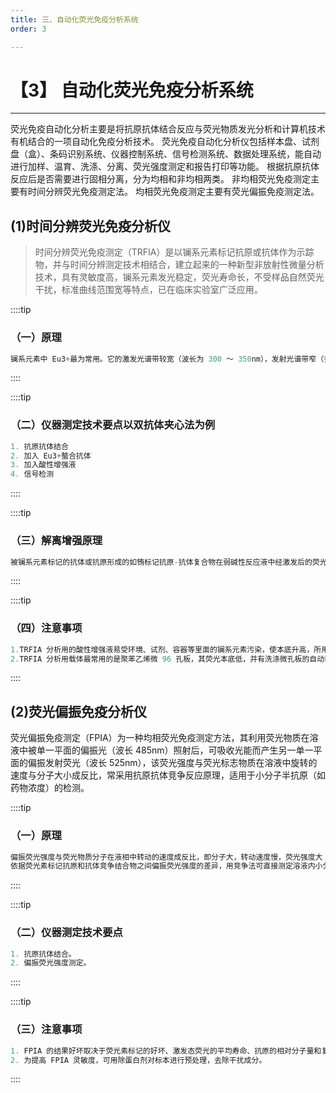 ```yaml
---
title: 三、自动化荧光免疫分析系统
order: 3

---
```


# 【3】 自动化荧光免疫分析系统

<kaodian :text="'免疫学检验记忆卡'" />

<!-- ###### 第二十章 免疫检验自动化仪器分析

> 临床免疫学检验 -->

<beitiM/>

---

荧光免疫自动化分析主要是将抗原抗体结合反应与荧光物质发光分析和计算机技术有机结合的一项自动化免疫分析技术。
荧光免疫自动化分析仪包括样本盘、试剂盘（盒）、条码识别系统、仪器控制系统、信号检测系统、数据处理系统，能自动进行加样、温育、洗涤、分离、荧光强度测定和报告打印等功能。
根据抗原抗体反应后是否需要进行固相分离，分为均相和非均相两类。
非均相荧光免疫测定主要有时间分辨荧光免疫测定法。
均相荧光免疫测定主要有荧光偏振免疫测定法。

## (1)时间分辨荧光免疫分析仪

<son :text="'免疫学检验记忆卡'" text231="(1)时间分辨荧光免疫分析仪" :textOption="[['了解','专业知识'],['掌握','专业知识'],['掌握','专业知识']]" />

> 时间分辨荧光免疫测定（TRFIA）是以镧系元素标记抗原或抗体作为示踪物，并与时间分辨测定技术相结合，建立起来的一种新型非放射性微量分析技术，具有灵敏度高，镧系元素发光稳定，荧光寿命长，不受样品自然荧光干扰，标准曲线范围宽等特点，已在临床实验室广泛应用。

::::tip

### （一）原理

```js
镧系元素中 Eu3+最为常用。它的激发光谱带较宽（波长为 300 ～ 350nm），发射光谱带窄（多在 613nm±10nm），在此波段内，来自生物样品的荧光干扰少。激发光谱和发射光谱之间的 Stokes 位移大，约为 270nm，能有效地把激发光和发射的荧光分开。
```

::::

::::tip

### （二）仪器测定技术要点以双抗体夹心法为例

```js
1. 抗原抗体结合
2. 加入 Eu3+螯合抗体
3. 加入酸性增强液
4. 信号检测
```

::::

::::tip

### （三）解离增强原理

```js
被镧系元素标记的抗体或抗原形成的如铕标记抗原-抗体复合物在弱碱性反应液中经激发后的荧光信号较弱，必须再加入一种增强液，使 Eu3+-抗体-抗原复合物的 pH 降低至 2 ～ 3，以利于 Eu3+从复合物上完全解离下来。
```

::::

::::tip

### （四）注意事项

```js
1.TRFIA 分析用的酸性增强液易受环境、试剂、容器等里面的镧系元素污染，使本底升高，所用试剂和器材应尽量防尘。
2.TRFIA 分析用载体最常用的是聚苯乙烯微 96 孔板，其荧光本底低，并有洗涤微孔板的自动装置，但不同厂家生产的微孔板，所产生的荧光有很大差异，应选择应用。
```

::::

## (2)荧光偏振免疫分析仪

<son :text="'免疫学检验记忆卡'" text232="(2)荧光偏振免疫分析仪" :textOption="[['了解','专业知识'],['了解','专业知识'],['了解','专业知识']]" />

荧光偏振免疫测定（FPIA）为一种均相荧光免疫测定方法，其利用荧光物质在溶液中被单一平面的偏振光（波长 485nm）照射后，可吸收光能而产生另一单一平面的偏振发射荧光（波长 525nm），该荧光强度与荧光标志物质在溶液中旋转的速度与分子大小成反比，常采用抗原抗体竞争反应原理，适用于小分子半抗原（如药物浓度）的检测。

::::tip

### （一）原理

```js
偏振荧光强度与荧光物质分子在液相中转动的速度成反比，即分子大，转动速度慢，荧光强度大；分子小，转动速度快，荧光强度小。
依据荧光素标记抗原和抗体竞争结合物之间偏振荧光强度的差异，用竞争法可直接测定溶液内小分子药物的含量。
```

::::

::::tip

### （二）仪器测定技术要点

```js
1. 抗原抗体结合。
2. 偏振荧光强度测定。
```

::::

::::tip

### （三）注意事项

```js
1. FPIA 的结果好坏取决于荧光素标记的好坏、激发态荧光的平均寿命、抗原的相对分子量和复合物的特性等因素。
2. 为提高 FPIA 灵敏度，可用除蛋白剂对标本进行预处理，去除干扰成分。
```

::::
